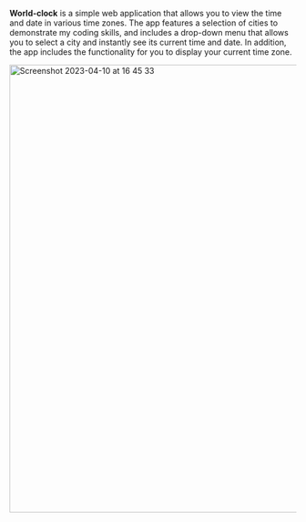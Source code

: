 

**World-clock** is a simple web application that allows you to view the time and date in various time zones. The app features a selection of cities to demonstrate my coding skills, and includes a drop-down menu that allows you to select a city and instantly see its current time and date. In addition, the app includes the functionality for you to display your current time zone.

<img width="785" alt="Screenshot 2023-04-10 at 16 45 33" src="https://user-images.githubusercontent.com/124203408/230924768-0efad145-d623-4780-bbec-77b42ee90685.png">

